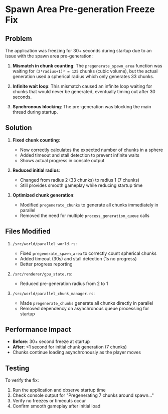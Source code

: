 # Spawn Area Pre-generation Freeze Fix

## Problem

The application was freezing for 30+ seconds during startup due to an issue with the spawn area pre-generation:

1. **Mismatch in chunk counting**: The `pregenerate_spawn_area` function was waiting for `(2*radius+1)³ = 125` chunks (cubic volume), but the actual generation used a spherical radius which only generates 33 chunks.

2. **Infinite wait loop**: This mismatch caused an infinite loop waiting for chunks that would never be generated, eventually timing out after 30 seconds.

3. **Synchronous blocking**: The pre-generation was blocking the main thread during startup.

## Solution

1. **Fixed chunk counting**:
   - Now correctly calculates the expected number of chunks in a sphere
   - Added timeout and stall detection to prevent infinite waits
   - Shows actual progress in console output

2. **Reduced initial radius**:
   - Changed from radius 2 (33 chunks) to radius 1 (7 chunks)
   - Still provides smooth gameplay while reducing startup time

3. **Optimized chunk generation**:
   - Modified `pregenerate_chunks` to generate all chunks immediately in parallel
   - Removed the need for multiple `process_generation_queue` calls

## Files Modified

1. `/src/world/parallel_world.rs`:
   - Fixed `pregenerate_spawn_area` to correctly count spherical chunks
   - Added timeout (30s) and stall detection (1s no progress)
   - Better progress reporting

2. `/src/renderer/gpu_state.rs`:
   - Reduced pre-generation radius from 2 to 1

3. `/src/world/parallel_chunk_manager.rs`:
   - Made `pregenerate_chunks` generate all chunks directly in parallel
   - Removed dependency on asynchronous queue processing for startup

## Performance Impact

- **Before**: 30+ second freeze at startup
- **After**: <1 second for initial chunk generation (7 chunks)
- Chunks continue loading asynchronously as the player moves

## Testing

To verify the fix:
1. Run the application and observe startup time
2. Check console output for "Pregenerating 7 chunks around spawn..."
3. Verify no freezes or timeouts occur
4. Confirm smooth gameplay after initial load